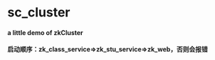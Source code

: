 # sc_cluster
#### a little demo of zkCluster
**启动顺序：zk_class_service=>zk_stu_service=>zk_web，否则会报错**
